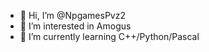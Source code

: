 - 👋 Hi, I’m @NpgamesPvz2
- 👀 I’m interested in Amogus
- 🌱 I’m currently learning C++/Python/Pascal

<!---
NpgamesPvz2/NpgamesPvz2 is a ✨ special ✨ repository because its `README.md` (this file) appears on your GitHub profile.
You can click the Preview link to take a look at your changes.
--->
